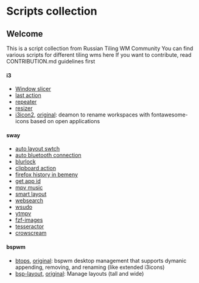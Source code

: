 # Scripts collection

## Welcome

This is a script collection from Russian Tiling WM Community
You can find various scripts for different tiling wms here
If you want to contribute, read CONTRIBUTION.md guidelines first

#### i3
- [Window slicer](i3/window_slicer.sh)
- [last action](i3/i3-vimonised/i3-last_action.sh)
- [repeater](i3/i3-vimonised/i3_repeater.sh)
- [resizer](i3/i3-vimonised/i3-resizer.sh)
- [i3icon2](https://github.com/ivanmilov/i3icons2), [original](https://github.com/nwhirschfeld/i3icons2): deamon to rename workspaces with fontawesome-icons based on open applications

#### sway
- [auto layout swtch](sway/auto_switch_kbd.py)
- [auto bluetooth connection](sway/autobtconnect.sh)
- [blurlock](sway/blurlock)
- [clipboard action](sway/clipboard_action.sh)
- [firefox history in bemeny](sway/firefox_history_bemenu.sh)
- [get app id](sway/get_app_id)
- [mpv music](sway/mpv_music.sh)
- [smart layout](sway/smart_layout.py)
- [websearch](sway/websearch.sh)
- [wsudo](sway/wsudo)
- [ytmpv](sway/ytmpv)
- [fzf-images](sway/fzf-images)
- [tesseractor](sway/tesseractor)
- [crowscream](sway/crowscream)


#### bspwm
- [btops](https://github.com/ivanmilov/btops), [original](https://github.com/roberteinhaus/btops): bspwm desktop management that supports dymanic appending, removing, and renaming (like extended i3icons)
- [bsp-layout](https://github.com/ivanmilov/bsp-layout), [original](https://github.com/phenax/bsp-layout): Manage layouts (tall and wide)
